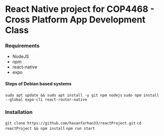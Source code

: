 # React Native project for COP4468 - Cross Platform App Development Class

### Requirements
- NodeJS
- npm
- react-native
- expo

#### Steps of Debian based systems
`sudo apt update && sudo apt install -y git npm nodejs`
`sudo npm install --global expo-cli react-router-native`

### Installation
`git clone https://github.com/hasanfarhan33/reactProject.git`
`cd reactProject && npm install`
`npm run start`

